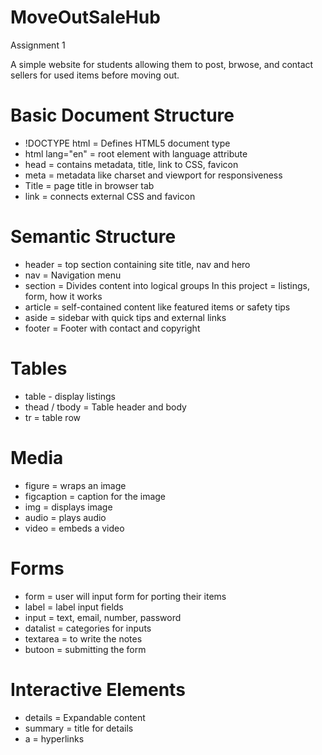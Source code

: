 # MoveOutSaleHub
Assignment 1

A simple website for students allowing them to post, brwose, and contact sellers for used items before moving out.

# Basic Document Structure

- !DOCTYPE html = Defines HTML5 document type
- html lang="en" = root element with language attribute
- head = contains metadata, title, link to CSS, favicon
- meta = metadata like charset and viewport for responsiveness
- Title = page title in browser tab
- link = connects external CSS and favicon

# Semantic Structure

- header = top section containing site title, nav and hero
- nav = Navigation menu
- section = Divides content into logical groups 
In this project = listings, form, how it works
- article = self-contained content like featured items or safety tips
- aside = sidebar with quick tips and external links
- footer = Footer with contact and copyright

# Tables

- table - display listings
- thead / tbody = Table header and body
- tr = table row

# Media

- figure = wraps an image
- figcaption = caption for the image
- img = displays image
- audio = plays audio
- video = embeds a video

# Forms

- form = user will input form for porting their items
- label = label input fields 
- input = text, email, number, password 
- datalist = categories for inputs
- textarea = to write the notes 
- butoon = submitting the form

# Interactive Elements

- details = Expandable content
- summary = title for details
- a = hyperlinks



